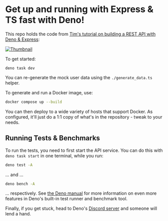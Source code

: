 # Get up and running with Express & TS fast with Deno!

This repo holds the code from
[Tim's tutorial on building a REST API with Deno &
Express](https://www.youtube.com/watch?v=TDFv2hBRUtQ):

[![Thumbnail](./assets/video-thumb.png)](https://www.youtube.com/watch?v=TDFv2hBRUtQ)

To get started:

```
deno task dev
```

You can re-generate the mock user data using the `./generate_data.ts` helper.

To generate and run a Docker image, use:

```sh
docker compose up --build
```

You can then deploy to a wide variety of hosts that support Docker. As
configured, it'll just do a 1:1 copy of what's in the repository - tweak to your
needs.

## Running Tests & Benchmarks

To run the tests, you need to first start the API service. You can do this with
`deno task start` in one terminal, while you run:

```sh
deno test -A
```

... and ...

```sh
deno bench -A
```

... respectively. See [the Deno manual](https://deno.land/manual) for more
information on even more features in Deno's built-in test runner and benchmark
tool.

Finally, if you get stuck, head to Deno's
[Discord server](https://discord.gg/deno) and someone will lend a hand.
